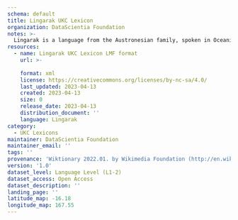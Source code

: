 ```yaml
---
schema: default
title: Lingarak UKC Lexicon
organization: DataScientia Foundation
notes: >-
  Lingarak is a language from the Austronesian family, spoken in Oceania. The UKC Lexicon of Lingarak is represented as a lexico-semantic network. It consists of words, word senses, synsets, as well as sense-level and synset-level relationships.
resources:
  - name: Lingarak UKC Lexicon LMF format
    url: >-
      
    format: xml
    license: https://creativecommons.org/licenses/by-nc-sa/4.0/
    last_updated: 2023-04-13
    created: 2023-04-13
    size: 0
    release_date: 2023-04-13
    distribution_document: ''
    language: Lingarak
category:
  - UKC Lexicons
maintainer: DataScientia Foundation
maintainer_email: ''
tags: ''
provenance: 'Wiktionary 2022.01. by Wikimedia Foundation (http://en.wiktionary.org); Princeton WordNet 2.1 by Princeton University (https://wordnet.princeton.edu)'
version: '1.0'
dataset_level: Language Level (L1-2)
dataset_access: Open Access
dataset_description: ''
landing_page: ''
latitude_map: -16.18
longitude_map: 167.55
---
```

